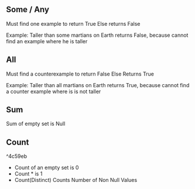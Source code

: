 ## Some / Any

Must find one example to return True
Else returns False

Example: Taller than some martians on Earth returns False, because cannot find an example where he is taller

## All

Must find a counterexample to return False
Else Returns True

Example: Taller than all martians on Earth returns True, because cannot find a counter example where is is not taller

## Sum

Sum of empty set is Null

## Count

^4c59eb
 - Count of an empty set is 0
 - Count * is 1
 - Count(Distinct) Counts Number of Non Null Values
